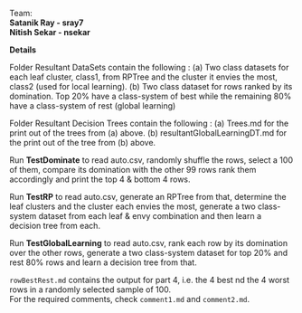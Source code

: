 Team:
<br><b>Satanik Ray - sray7</b>
<br><b>Nitish Sekar - nsekar</b>

<b>Details</b>

Folder Resultant DataSets contain the following :
(a) Two class datasets for each leaf cluster, class1, from RPTree and the cluster it envies the most, class2 (used for local learning).
(b) Two class dataset for rows ranked by its domination. Top 20% have a class-system of best while the remaining 80% have a class-system of rest (global learning)

Folder Resultant Decision Trees contain the following :
(a) Trees.md for the print out of the trees from (a) above. 
(b) resultantGlobalLearningDT.md for the print out of the tree from (b) above. 

Run <b>TestDominate</b> to read auto.csv, randomly shuffle the rows, select a 100 of them, compare its domination with the other 99 rows rank them accordingly and print the top 4 & bottom 4 rows. 

Run <b>TestRP</b> to read auto.csv, generate an RPTree from that, determine the leaf clusters and the cluster each envies the most, generate a two class-system dataset from each leaf & envy combination and then learn a decision tree from each. 

Run <b>TestGlobalLearning</b> to read auto.csv, rank each row by its domination over the other rows, generate a two class-system dataset for top 20% and rest 80% rows and learn a decision tree from that.  

```rowBestRest.md``` contains the output for part 4, i.e. the 4 best nd the 4 worst rows in a randomly selected sample of 100.  
For the required comments, check ```comment1.md``` and ```comment2.md```.
